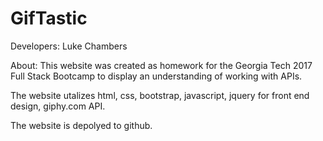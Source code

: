 # GifTastic

Developers: Luke Chambers

About: This website was created as homework for the Georgia Tech 2017 Full Stack Bootcamp to display an understanding of working with APIs.

The website utalizes html, css, bootstrap, javascript, jquery for front end design, giphy.com API.

The website is depolyed to github.
